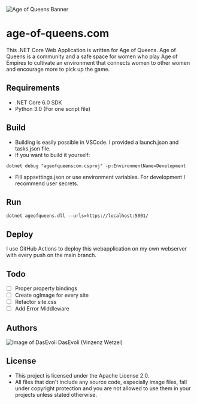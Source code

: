 ![Age of Queens Banner](https://i.imgur.com/0TY1zSa.png)

# age-of-queens.com
This .NET Core Web Application is written for Age of Queens. Age of Queens is a community and a safe space for women who play Age of Empires to cultivate an environment that connects women to other women and encourage more to pick up the game.

## Requirements
* .NET Core 6.0 SDK
* Python 3.0 (For one script file)

## Build
* Building is easily possible in VSCode. I provided a launch.json and tasks.json file.
* If you want to build it yourself:
```
dotnet debug "ageofqueenscom.csproj" -p:EnvironmentName=Development
```
* Fill appsettings.json or use environment variables. For development I recommend user secrets.

## Run
```
dotnet ageofqueens.dll --urls=https://localhost:5001/
```

## Deploy
I use GitHub Actions to deploy this webapplication on my own webserver with every push on the main branch.

## Todo
- [ ] Proper property bindings
- [ ] Create ogImage for every site
- [ ] Refactor site.css
- [ ] Add Error Middleware

## Authors
![Image of DasEvoli](https://i.imgur.com/xNcLWUT.png) DasEvoli (Vinzenz Wetzel)

## License
* This project is licensed under the Apache License 2.0.
* All files that don't include any source code, especially image files, fall under copyright protection and you are not allowed to use them in your projects unless stated otherwise.